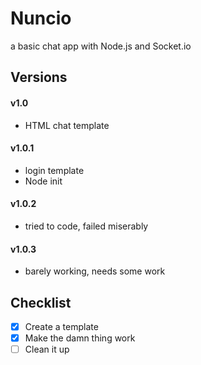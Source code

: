 # Nuncio
a basic chat app with Node.js and Socket.io

## Versions
#### v1.0
* HTML chat template

#### v1.0.1
* login template
* Node init

#### v1.0.2
* tried to code, failed miserably

#### v1.0.3
* barely working, needs some work

## Checklist
- [x] Create a template
- [x] Make the damn thing work
- [ ] Clean it up

